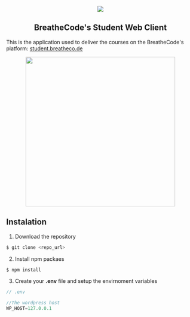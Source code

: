 <p align="center">
  <img src="https://assets.breatheco.de/apis/img/images.php?blob&random&cat=icon&tags=breathecode,128">
</p>

<p>
    <h2 align="center"> BreatheCode's Student Web Client </h2>
</p>

This is the application used to deliver the courses on the BreatheCode's platform: [student.breatheco.de](https://student.breatheco.de)

<p align="center">
  <img width="400" src="https://github.com/breatheco-de/desktop-client/blob/master/preview.gif?raw=true">
</p>

## Instalation

1. Download the repository
```sh
$ git clone <repo_url>
```
2. Install npm packaes
```sh
$ npm install
```
3. Create your **.env** file and setup the envirnoment variables
```js
// .env

//The wordpress host
WP_HOST=127.0.0.1
```
